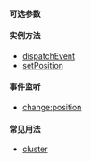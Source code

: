 #### 可选参数

#### 实例方法

- <a href="openlayers/overlay/methods/dispatchEvent.html" target="_blank">dispatchEvent</a>
- <a href="openlayers/overlay/methods/setPosition.html" target="_blank">setPosition</a>

#### 事件监听

- <a href="openlayers/overlay/methods/setPosition.html" target="_blank">change:position</a>

#### 常见用法

- <a href="openlayers/overlay/cluster.html" target="_blank">cluster</a>